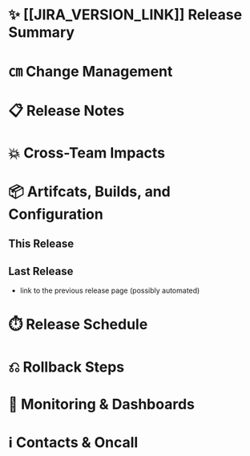 # ✨ [[JIRA_VERSION_LINK]] Release Summary



# ㎝ Change Management



# 📋 Release Notes



# 💥 Cross-Team Impacts



# 📦 Artifcats, Builds, and Configuration



## This Release



## Last Release

- link to the previous release page (possibly automated)

# ⏱️ Release Schedule



# ⎌ Rollback Steps



# 🔬 Monitoring & Dashboards



# ℹ Contacts & Oncall


